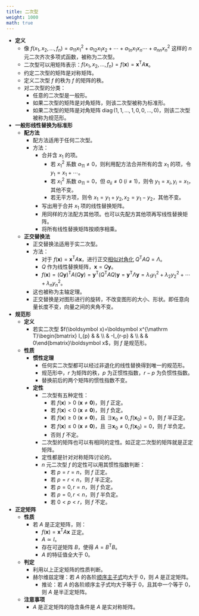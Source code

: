 ```yaml
---
title: 二次型
weight: 1000
math: true
---
```


- **定义**
    - 像 $f(x_1,x_2,\dots,f_n)=a_{11}x_1^2+a_{12}x_1x_2+\cdots+a_{1n}x_1x_n\cdots+a_{nn}x_n^2$ 这样的 $n$ 元二次齐次多项式函数，被称为二次型。
    - 二次型可以用矩阵表示：$f(x_1,x_2,\dots,f_n)=f(\boldsymbol x)=\boldsymbol x^{\mathrm T}A\boldsymbol x$。
    - 约定二次型的矩阵是对称矩阵。
    - 定义二次型 $f$ 的秩为 $f$ 的矩阵的秩。
    - 对二次型的分类：
        - 任意的二次型是一般形。
        - 如果二次型的矩阵是对角矩阵，则该二次型被称为标准形。
        - 如果二次型的矩阵是对角矩阵 $\operatorname{diag}(1,1,\dots,1,0,0,\dots,0)$，则该二次型被称为规范形。
- **一般形线性替换为标准形**
    - **配方法**
        - 配方法适用于任何二次型。
        - 方法：
            - 合并含 $x_1$ 的项。
                - 若 $x_1^2$ 系数 $a_{11}\ne 0$，则利用配方法合并所有的含 $x_1$ 的项，令 $y_1=x_1+\cdots$。
                - 若 $x_1^2$ 系数 $a_{11}=0$，但 $a_{ii}\ne 0\ (i\ne 1)$，则令 $y_1=x_i,y_i=x_1$，其他不变。
                - 若无平方项，则令 $x_1=y_1+y_2,x_2=y_1-y_2$，其他不变。
            - 写出用于合并 $x_1$ 项的线性替换矩阵。
            - 用同样的方法配方其他项。也可以先配方其他项再写线性替换矩阵。
            - 将所有线性替换矩阵按顺序相乘。
    - **正交替换法**
        - 正交替换法适用于实二次型。
        - 方法：
            - 对于 $f(\boldsymbol x)=\boldsymbol x^{\mathrm T}A\boldsymbol x$，进行正交[相似对角化](/notes/docs/mathematics/linear-algebra/similar-matrix#sbr8c0) $Q^{\mathrm T}AQ=\Lambda$。
            - $Q$ 作为线性替换矩阵，$\boldsymbol x=Q\boldsymbol y$。
            - $f(\boldsymbol x)=(Q\boldsymbol y)^{\mathrm T}A(Q\boldsymbol y)=\boldsymbol y^{\mathrm T}(Q^{\mathrm T}AQ)\boldsymbol y=\boldsymbol y^{\mathrm T}\Lambda\boldsymbol y=\lambda_1y_1^2+\lambda_2y_2^2+\cdots+\lambda_ny_n^2$。
        - 这也被称为主轴定理。
        - 正交替换是对图形进行的旋转，不改变图形的大小、形状。即任意向量长度不变，向量之间的夹角不变。
- **规范形**
    - **定义**
        - 若实二次型 $f(\boldsymbol x)=\boldsymbol x^{\mathrm T}\begin{bmatrix} I_{p} &  & \\  & -I_{r-p} & \\  &  & 0\end{bmatrix}\boldsymbol x$，则 $f$ 是规范形。
    - **性质**
        - **惯性定理**
            - 任何实二次型都可以经过非退化的线性替换得到唯一的规范形。
            - 规范形中，$r$ 为矩阵的秩，$p$ 为正惯性指数，$r-p$ 为负惯性指数。
            - 替换前后的两个矩阵的惯性指数不变。
        - **定性**
            - 二次型有五种定性：
                - 若 $f(\boldsymbol x)>0\ (\boldsymbol x\ne \boldsymbol 0)$，则 $f$ 正定。
                - 若 $f(\boldsymbol x)<0\ (\boldsymbol x\ne \boldsymbol 0)$，则 $f$ 负定。
                - 若 $f(\boldsymbol x)\ge 0\ (\boldsymbol x\ne \boldsymbol 0)$，且 $\exists \boldsymbol x_0\ne 0,f(\boldsymbol x_0)=0$，则 $f$ 半正定。
                - 若 $f(\boldsymbol x)\le 0\ (\boldsymbol x\ne \boldsymbol 0)$，且 $\exists \boldsymbol x_0\ne 0,f(\boldsymbol x_0)=0$，则 $f$ 半负定。
                - 否则 $f$ 不定。
            - 二次型的矩阵也可以有相同的定性。如正定二次型的矩阵就是正定矩阵。
            - 定性都是针对对称矩阵讨论的。
            - $n$ 元二次型 $f$ 的定性可以用其惯性指数判断：
                - 若 $p=r=n$，则 $f$ 正定。
                - 若 $p=r<n$，则 $f$ 半正定。
                - 若 $p=0,r=n$，则 $f$ 负定。
                - 若 $p=0,r<n$，则 $f$ 半负定。
                - 若 $0<p<r$，则 $f$ 不定。
- **正定矩阵**
    - **性质**
        - 若 $A$ 是正定矩阵，则：
            - $f(\boldsymbol x)=\boldsymbol x^{\mathrm T}A\boldsymbol x$ 正定。
            - $A\simeq I$。
            - 存在可逆矩阵 $B$，使得 $A=B^{\mathrm T}B$。
            - $A$ 的特征值全大于 $0$。
    - **判定**
        - 利用以上正定矩阵的性质判断。
        - 赫尔维兹定理：若 $A$ 的各阶[顺序主子式](/notes/docs/mathematics/linear-algebra/determinant#pqct6z)均大于 $0$，则 $A$ 是正定矩阵。
            - 推论：若 $A$ 的各阶顺序主子式均大于等于 $0$，且其中一个等于 $0$，则 $A$ 是半正定矩阵。
    - **注意事项**
        - $A$ 是正定矩阵的隐含条件是 $A$ 是实对称矩阵。
